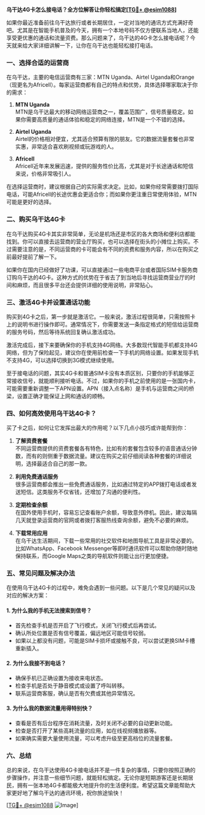 **乌干达4G卡怎么接电话？全方位解答让你轻松搞定[[TG💪+ @esim1088](https://t.me/s/esim1088)]**

如果你最近准备前往乌干达旅行或者长期居住，一定对当地的通讯方式充满好奇吧。尤其是在智能手机普及的今天，拥有一个本地号码不仅方便联系当地人，还能享受更优惠的通话和流量资费。那么问题来了，乌干达的4G卡怎么接电话呢？今天就来给大家详细讲解一下，让你在乌干达也能轻松接打电话。

### 一、选择合适的运营商

在乌干达，主要的电信运营商有三家：MTN Uganda、Airtel Uganda和Orange（现更名为Africell）。每家运营商都有自己的特点和优势，具体选择哪家取决于你的需求：

1. **MTN Uganda**  
   MTN是乌干达最大的移动网络运营商之一，覆盖范围广，信号质量稳定。如果你需要高质量的通话体验和稳定的网络连接，MTN是一个不错的选择。

2. **Airtel Uganda**  
   Airtel的价格相对便宜，尤其适合预算有限的朋友。它的数据流量套餐也非常实惠，非常适合喜欢刷视频或玩游戏的人。

3. **Africell**  
   Africell近年来发展迅速，提供的服务性价比高，尤其是对于长途通话和短信来说，价格非常吸引人。

在选择运营商时，建议根据自己的实际需求决定。比如，如果你经常需要拨打国际电话，可能Africell的长途优惠会更适合你；而如果你更注重日常使用体验，MTN可能是更好的选择。

### 二、购买乌干达4G卡

在乌干达购买4G卡其实非常简单，无论是机场还是市区的各大商场和便利店都能找到。你可以直接去运营商的营业厅购买，也可以选择在街头的小摊位上购买。不过需要注意的是，不同运营商的卡可能会有不同的资费和服务内容，所以在购买之前最好提前了解一下。

如果你在国内已经做好了功课，可以直接通过一些电商平台或者国际SIM卡服务商订购乌干达的4G卡。这种方式的优势在于省去了到当地后寻找运营商营业厅的时间和麻烦，而且很多平台还会提供详细的使用说明，非常贴心。

### 三、激活4G卡并设置通话功能

购买到4G卡之后，第一步就是激活它。一般来说，激活过程很简单，只需按照卡上的说明书进行操作即可。通常情况下，你需要发送一条指定格式的短信给运营商的服务号码，然后等待系统回复确认激活成功。

激活完成后，接下来要确保你的手机支持4G网络。大多数现代智能手机都支持4G网络，但为了保险起见，建议你在使用前检查一下手机的网络设置。如果发现手机不支持4G，可以选择切换到3G模式继续使用。

至于接电话的问题，其实4G卡和普通SIM卡没有本质区别，只要你的手机能够正常接收信号，就能顺利接听电话。不过，如果你的手机之前使用的是一张国内卡，可能需要重新调整一下APN设置。APN（接入点名称）是手机与运营商之间的桥梁，设置正确才能保证上网和通话的顺畅。

### 四、如何高效使用乌干达4G卡？

买了卡之后，如何让它发挥出最大的作用呢？以下几点小技巧或许能帮到你：

1. **了解资费套餐**  
   不同运营商提供的资费套餐各有特色，比如有的套餐包含较多的语音通话分钟数，而有的则侧重于数据流量。建议在购买之前仔细阅读各种套餐的详细说明，选择最适合自己的那一款。

2. **利用免费通话服务**  
   很多运营商都会推出一些免费通话服务，比如通过特定的APP拨打电话或者发送短信。这类服务不仅省钱，还增加了沟通的便利性。

3. **定期检查余额**  
   在国外使用手机时，容易忘记查看账户余额，导致意外停机。因此，建议每隔几天就登录运营商的官网或者拨打客服热线查询余额，避免不必要的麻烦。

4. **下载常用应用**  
   在乌干达生活期间，下载一些常用的社交软件和地图导航工具是非常必要的。比如WhatsApp、Facebook Messenger等即时通讯软件可以帮助你随时随地保持联系，而Google Maps之类的导航软件则能让出行更加便捷。

### 五、常见问题及解决办法

在使用乌干达4G卡的过程中，难免会遇到一些问题。以下是几个常见的疑问以及对应的解决方案：

#### 1. 为什么我的手机无法搜索到信号？
   - 首先检查手机是否开启了飞行模式，关闭飞行模式后再尝试。
   - 确认所处位置是否有信号覆盖，偏远地区可能信号较弱。
   - 如果以上都没有问题，可能是SIM卡损坏或接触不良，可以尝试更换SIM卡槽重新插入。

#### 2. 为什么我接不到电话？
   - 确保手机已正确设置为接收来电状态。
   - 检查手机是否处于静音模式或设置了呼叫转移。
   - 联系运营商客服，确认是否有欠费或其他异常情况。

#### 3. 为什么我的数据流量用得特别快？
   - 查看是否有后台程序在消耗流量，及时关闭不必要的自动更新功能。
   - 检查是否打开了某些高耗流量的应用，如在线视频播放器等。
   - 如果确实需要大量使用流量，可以考虑升级至更高档位的流量套餐。

### 六、总结

总的来说，在乌干达使用4G卡接电话并不是一件复杂的事情，只要你按照正确的步骤操作，并注意一些细节问题，就能轻松搞定。无论你是短期游客还是长期居民，拥有一张本地4G卡都能极大地提升你的生活便利度。希望这篇文章能帮助大家更好地了解乌干达的通讯环境，祝你旅途愉快！

[[TG💪+ @esim1088](https://t.me/s/esim1088) ![Image](https://i.postimg.cc/4NQfJmqS/Snipaste-2025-05-13-00-14-12.png)]